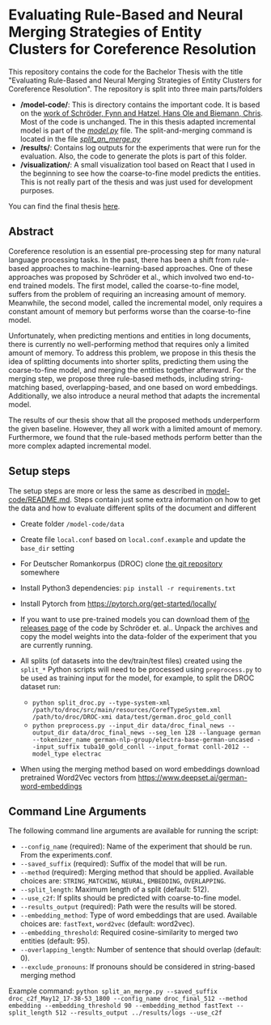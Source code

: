 # Evaluating Rule-Based and Neural Merging Strategies of Entity Clusters for Coreference Resolution

This repository contains the code for the Bachelor Thesis with the title "Evaluating Rule-Based and Neural Merging Strategies of Entity Clusters for Coreference Resolution".
The repository is split into three main parts/folders
 - **/model-code/**: This is directory contains the important code. It is based on the [work of Schröder, Fynn and Hatzel, Hans Ole and Biemann, Chris](https://github.com/uhh-lt/neural-coref/tree/konvens). Most of the code is unchanged. The in this thesis adapted incremental model is part of the [*model.py*](/model-code/model.py) file. The split-and-merging command is located in the file [*split_an_merge.py*](/model-code/split_an_merge.py)
 - **/results/**: Contains log outputs for the experiments that were run for the evaluation. Also, the code to generate the plots is part of this folder.
 - **/visualization/**: A small visualization tool based on React that I used in the beginning to see how the coarse-to-fine model predicts the entities. This is not really part of the thesis and was just used for development purposes.

You can find the final thesis [here](https://www.inf.uni-hamburg.de/en/inst/ab/lt/teaching/theses/completed-theses/2023-ba-maegdefrau.pdf).

## Abstract
Coreference resolution is an essential pre-processing step for many natural language processing tasks. In the past, there has been a shift from rule-based approaches to machine-learning-based approaches. One of these approaches was proposed by Schröder et al., which involved two end-to-end trained models. The first model, called the coarse-to-fine model, suffers from the problem of requiring an increasing amount of memory. Meanwhile, the second model, called the incremental model, only requires a constant amount of memory but performs worse than the coarse-to-fine model. 

Unfortunately, when predicting mentions and entities in long documents, there is currently no well-performing method that requires only a limited amount of memory. To address this problem, we propose in this thesis the idea of splitting documents into shorter splits, predicting them using the coarse-to-fine model, and merging the entities together afterward. For the merging step, we propose three rule-based methods, including string-matching based, overlapping-based, and one based on word embeddings. Additionally, we also introduce a neural method that adapts the incremental model.

The results of our thesis show that all the proposed methods underperform the given baseline. However, they all work with a limited amount of memory. Furthermore, we found that the rule-based methods perform better than the more complex adapted incremental model.


## Setup steps
The setup steps are more or less the same as described in [model-code/README.md](model-code/README.md).
Steps contain just some extra information on how to get the data and how to evaluate different splits of the document and different 
 - Create folder `/model-code/data`
 - Create file `local.conf` based on `local.conf.example` and update the `base_dir` setting
 - For Deutscher Romankorpus (DROC) clone [the git repository](https://gitlab2.informatik.uni-wuerzburg.de/kallimachos/DROC-Release) somewhere
 - Install Python3 dependencies: `pip install -r requirements.txt`
 - Install Pytorch from https://pytorch.org/get-started/locally/
 - If you want to use pre-trained models you can download them of [the releases page](https://github.com/uhh-lt/neural-coref/releases/tag/konvens) of the code by Schröder et. al.. Unpack the archives and copy the model weights into the data-folder of the experiment that you are currently running.
 - All splits (of datasets into the dev/train/test files) created using the `split_*` Python scripts will need to be processed using `preprocess.py` to be used as training input for the model, for example, to split the DROC dataset run:
   - `python split_droc.py --type-system-xml /path/to/droc/src/main/resources/CorefTypeSystem.xml /path/to/droc/DROC-xmi data/test/german.droc_gold_conll`
   - `python preprocess.py --input_dir data/droc_final_news --output_dir data/droc_final_news --seg_len 128 --language german --tokenizer_name german-nlp-group/electra-base-german-uncased --input_suffix tuba10_gold_conll --input_format conll-2012 --model_type electrac`

 - When using the merging method based on word embeddings download pretrained Word2Vec vectors from https://www.deepset.ai/german-word-embeddings

## Command Line Arguments

The following command line arguments are available for running the script:

* `--config_name` (required): Name of the experiment that should be run. From the experiments.conf.
* `--saved_suffix` (required): Suffix of the model that will be run.
* `--method` (required): Merging method that should be applied. Available choices are: `STRING_MATCHING`, `NEURAL`, `EMBEDDING`, `OVERLAPPING`.
* `--split_length`: Maximum length of a split (default: 512).
* `--use_c2f`: If splits should be predicted with coarse-to-fine model.
* `--results_output` (required): Path were the results will be stored.
* `--embedding_method`: Type of word embeddings that are used. Available choices are: `fastText`, `word2vec` (default: word2vec).
* `--embedding_threshold`: Required cosine-similarity to merged two entities (default: 95).
* `--overlapping_length`: Number of sentence that should overlap (default: 0).
* `--exclude_pronouns`: If pronouns should be considered in string-based merging method

Example command: `python split_an_merge.py --saved_suffix droc_c2f_May12_17-38-53_1800 --config_name droc_final_512 --method embedding --embedding_threshold 90 --embedding_method fastText --split_length 512 --results_output ../results/logs --use_c2f`
